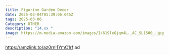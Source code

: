 ```yaml
---
title: Figurine Garden Decor
date: 2025-03-04T05:39:06.645Z
tags: 2025-03-06
Category: OTHER
description: "14.xx "
image: https://m.media-amazon.com/images/I/619leGjqm4L._AC_SL1500_.jpg
---
```

https://amzlink.to/az0rni1YmC1rf   ad